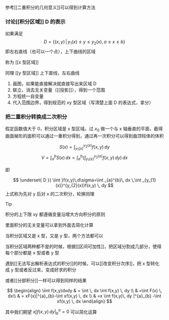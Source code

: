 
参考[[二重积分的几何意义]]可以得到计算方法

### 讨论[[积分区域]] D 的表示

如果满足
$$
D=\{ (x,y)\,|\,y_{1}(x)\leq y \leq y_{2}(x),a\leq x\leq b \}
$$
即左右直线（也可以一个点），上下曲线的区域

称为 [[x 型区域]]

同理 [[y 型区域]] 上下直线，左右曲线


1. 画图，如果能直接解决就直接写出来区域 D
2. 联立，消去无关变量（[[投影]]），得到一个范围
3. 方程统一自变量
4. 代入范围边界，得到规范的 xy 型区域（写清楚上面 D 的表达式，拿分）


### 把二重积分转换成二次积分

假定函数值大于 0，积分区域是 x 型区域。过 $x_{0}$ 做一个与 x 轴垂直的平面，截得曲面梯形的面积可以通过一重积分得到，通过再一次积分可以得到曲顶柱体的体积

$$
S(x)=\int _{y_{1}(x)}^{y_{2}(x)}f(x,y) \, dy
$$
$$
V=\int _{a}^{b}S(x) \, dx =\int _{a}^{b}(\int _{y_{1}(x)}^{y_{2}(x)}f(x,y) \, dy)\, dx 
$$

即

$$
\underset{ D }{ \iint  }f(x,y)\,d\sigma=\int _{a}^{b}\, dx \,\int _{y_{1}(x)}^{y_{2}(x)}f(x,y) \, dy
$$
上式称为先对 y 后对 x 的二次积分，轮换同理

> [!tip]
> 积分的上下限 xy 都遵循变量沿增大方向积分的原则
> 
> 里面积分的无关变量可以拿到外面去简化计算


当积分区域又是 x 型，又是 y 型，两个方法都可以

当积分区域两种都不是的时候，根据[[区间可加性]]，把区域分割成几部分，使得每个部分都是 x 型或者 y 型

遇到[[无法写出解析表达式的积分]]的时候，可以[[改变积分次序]]，把 x 型转化成 y 型或者反过来，变成好求的积分

或者[[分部积分]]一样可以得到同样的结果

$$
\begin{align}
\iint f(x,y)dxdy  & = \int  \, dx \int f(x,y) \, dy \\
 & =\int   F(x) \, dx\\
 & = xF(x)|^{a}_{b}-\int xf(x,y) \, dx  \\
 & =x \int f(x,y)\, dy |^{a}_{b} -\int xf(x,y) \, dx 
\end{align}
$$

其中我们期望 $x \int f(x,y)\, dy |^{a}_{b}=0$ 可以简化运算


